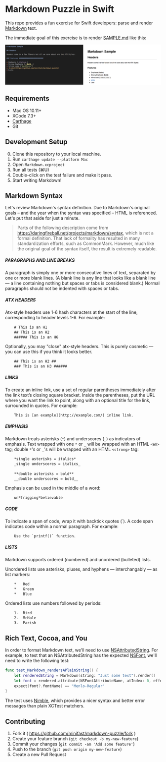 # Markdown Puzzle in Swift

This repo provides a fun exercise for Swift developers: parse and render [Markdown](http://daringfireball.net/projects/markdown/) text.

The immediate goal of this exercise is to render [SAMPLE.md](doc/SAMPLE.md) like this:

   ![sample_rendered_by_mou](doc/sample.png)

## Requirements

* Mac OS 10.11+
* XCode 7.3+
* [Carthage](https://github.com/Carthage/Carthage)
* Git

## Development Setup

0. Clone this repository to your local machine.
1. Run `carthage update --platform Mac`
1. Open `Markdown.xcproject`
2. Run all tests (⌘U)
3. Double-click on the test failure and make it pass.
4. Start writing Markdown!

## Markdown Syntax

Let's review Markdown's syntax definition.  Due to Markdown's original goals – and the year when the syntax was specified – HTML is referenced.  Let's put that aside for just a minute.

> Parts of the following description come from <https://daringfireball.net/projects/markdown/syntax>, which is not a formal definition.  That lack of formality has resulted in many standardization efforts, such as CommonMark.  However, much like the original goal of the syntax itself, the result is extremely readable.


##### PARAGRAPHS AND LINE BREAKS

A paragraph is simply one or more consecutive lines of text, separated by one or more blank lines. (A blank line is any line that looks like a blank line — a line containing nothing but spaces or tabs is considered blank.) Normal paragraphs should not be indented with spaces or tabs.


##### ATX HEADERS

Atx-style headers use 1-6 hash characters at the start of the line, corresponding to header levels 1-6. For example:

```
    # This is an H1
    ## This is an H2
    ###### This is an H6
```

Optionally, you may "close" atx-style headers. This is purely cosmetic — you can use this if you think it looks better.

```
    ## This is an H2 ##
    ### This is an H3 ######
```


##### LINKS

To create an inline link, use a set of regular parentheses immediately after the link text’s closing square bracket. Inside the parentheses, put the URL where you want the link to point, along with an optional title for the link, surrounded in quotes. For example:

```
    This is [an example](http://example.com/) inline link.
```


##### EMPHASIS

Markdown treats asterisks (`*`) and underscores (`_`) as indicators of emphasis. Text wrapped with one `*` or `_` will be wrapped with an HTML `<em>` tag; double `*`'s or `_`'s will be wrapped with an HTML `<strong>` tag:

```
    *single asterisks = italics*
    _single underscores = italics_

    **double asterisks = bold**
    __double underscores = bold__
```

Emphasis can be used in the middle of a word:

```
    un*frigging*believable
```


##### CODE

To indicate a span of code, wrap it with backtick quotes (`). A code span indicates code within a normal paragraph. For example:

```
    Use the `printf()` function.
```


##### LISTS

Markdown supports ordered (numbered) and unordered (bulleted) lists.

Unordered lists use asterisks, pluses, and hyphens — interchangably — as list markers:

```
    *   Red
    *   Green
    *   Blue
```

Ordered lists use numbers followed by periods:

```
    1.  Bird
    2.  McHale
    3.  Parish
```


## Rich Text, Cocoa, and You

In order to format Markdown text, we'll need to use [NSAttributedString](https://developer.apple.com/library/mac/documentation/Cocoa/Reference/Foundation/Classes/NSAttributedString_Class).  For example, to test that an NSAttributedString has the expected [NSFont](https://developer.apple.com/library/mac/documentation/Cocoa/Reference/ApplicationKit/Classes/NSFont_Class), we'll need to write the following test:

```swift
func test_Markdown_rendersAPlainString() {
    let renderedString = Markdown(string: "Just some text").render()
    let font = rendered.attribute(NSFontAttributeName, atIndex: 0, effectiveRange: nil) as? NSFont
    expect(font?.fontName) == "Menlo-Regular"
}
```

The test uses [Nimble](https://github.com/Quick/Nimble), which provides a nicer syntax and better error messages than plain XCTest matchers.

## Contributing

1. Fork it ( https://github.com/minifast/markdown-puzzle/fork )
2. Create your feature branch (`git checkout -b my-new-feature`)
3. Commit your changes (`git commit -am 'Add some feature'`)
4. Push to the branch (`git push origin my-new-feature`)
5. Create a new Pull Request
